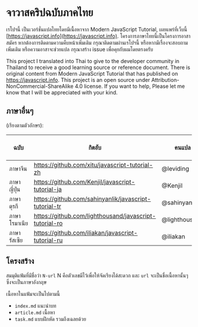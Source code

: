 # จาวาสคริปฉบับภาคไทย

เรโปฯนี้ เป็นเวอร์ชั่นแปลไทยโดยมีเนื้อหาจาก Modern JavaScript Tutorial, เผยแพร่ที่เว็บนี้ [https://javascript.info](https://javascript.info). โครงการภาษาไทยนี้เป็นโครงการอาสาสมัคร หากต้องการติดตามความคืบหน้าเพิ่มเติม กรุณาติดตามผ่านเรโปฯนี้ หรือหากมีเรื่องจะสอบถามเพิ่มเติม หรือความอาสาจะช่วยแปล กรุณาสร้าง issue เพื่อคุยกับผมโดยตรงครับ 

This project I translated into Thai to give to the developer community in Thailand to receive a good learning source or reference document. There is original content from Modern JavaScript Tutorial that has published on https://javascript.info. This project is an open source under Attribution-NonCommercial-ShareAlike 4.0 license. If you want to help, Please let me know that I will be appreciated with your kind.

## ภาษาอื่นๆ

(เรียงตามตัวอักษร):

| ฉบับ | กิตฮับ | คนแปล | แปลไปแล้วกี่เปอร์เซ็นต์ | เผยแพร่ที่ |
|----------|--------|-------------------|-----------------|-----------|
| ภาษาจีน | https://github.com/xitu/javascript-tutorial-zh | @leviding | ![](http://translate-hook.javascript.info/stats/zh.svg?1) | https://zh.javascript.info |
| ภาษาญี่ปุ่น | https://github.com/KenjiI/javascript-tutorial-ja | @KenjiI | ![](http://translate-hook.javascript.info/stats/ja.svg?1) | https://ja.javascript.info |
| ภาษาตุรกี | https://github.com/sahinyanlik/javascript-tutorial-tr | @sahinyanlik | ![](http://translate-hook.javascript.info/stats/tr.svg?1) | - |
| ภาษาโรมาเนีย | https://github.com/lighthousand/javascript-tutorial-ro | @lighthousand | เพิ่งเริ่ม | - |
| ภาษารัสเซีย | https://github.com/iliakan/javascript-tutorial-ru | @iliakan | ทั้งหมด | https://learn.javascript.ru |

## โครงสร้าง

สมมุติแฟ้มที่มีชื่อว่า `N-url` N คือตัวเลขมีไว้เพื่อให้จัดเรียงได้สะดวก และ `url` จะเป็นชื่อเนื้อหานั้นๆ ซึ่งจะเป็นภาษาอังกฤษ

เนื้อหาในแฟ้มจะเป็นไปตามนี้

  - `index.md` แนะนำบท
  - `article.md` เนื้อหา
  - `task.md` แบบฝึกหัด รวมถึงเฉลยด้วย
